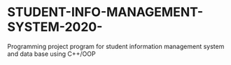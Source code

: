 # STUDENT-INFO-MANAGEMENT-SYSTEM-2020-
Programming project program for student information management system and data base using C++/OOP
